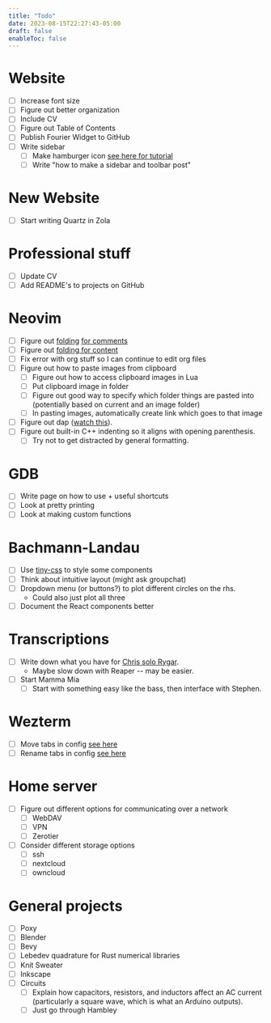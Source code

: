 ```yaml
---
title: "Todo"
date: 2023-08-15T22:27:43-05:00
draft: false
enableToc: false
---
```


# Website

- [ ] Increase font size
- [ ] Figure out better organization
- [ ] Include CV
- [ ] Figure out Table of Contents
- [ ] Publish Fourier Widget to GitHub
- [ ] Write sidebar
    - [ ] Make hamburger icon [see here for tutorial](https://w3codepen.com/howto-html-css-hamburger-menu-icon/)
    - [ ] Write "how to make a sidebar and toolbar post"

# New Website
- [ ] Start writing Quartz in Zola

# Professional stuff

- [ ] Update CV
- [ ] Add README's to projects on GitHub

# Neovim

- [ ] Figure out [folding](https://neovim.io/doc/user/fold.html) [for comments](https://vi.stackexchange.com/questions/3512/how-to-fold-comments)
- [ ] Figure out [folding for content](https://github.com/anuvyklack/pretty-fold.nvim)
- [ ] Fix error with org stuff so I can continue to edit org files
- [ ] Figure out how to paste images from clipboard
    - [ ] Figure out how to access clipboard images in Lua
    - [ ] Put clipboard image in folder
    - [ ] Figure out good way to specify which folder things are pasted into (potentially based on current and an image folder)
    - [ ] In pasting images, automatically create link which goes to that image
- [ ] Figure out dap ([watch this](https://youtu.be/0moS8UHupGc)).
- [ ] Figure out built-in C++ indenting so it aligns with opening parenthesis.
    - [ ] Try not to get distracted by general formatting.

# GDB

- [ ] Write page on how to use + useful shortcuts
- [ ] Look at pretty printing
- [ ] Look at making custom functions

# Bachmann-Landau

- [ ] Use [tiny-css](https://github.com/tiny-css/tiny-css) to style some components
- [ ] Think about intuitive layout (might ask groupchat)
- [ ] Dropdown menu (or buttons?) to plot different circles on the rhs.
    - Could also just plot all three
- [ ] Document the React components better

# Transcriptions

- [ ] Write down what you have for [Chris solo Rygar](https://youtu.be/WcZKz2sKp38).
    - Maybe slow down with Reaper -- may be easier.
- [ ] Start Mamma Mia
    - [ ] Start with something easy like the bass, then interface with Stephen.

# Wezterm

- [ ] Move tabs in config [see here](https://wezfurlong.org/wezterm/config/lua/keyassignment/MoveTab.html)
- [ ] Rename tabs in config [see here](https://github.com/wez/wezterm/issues/522)

# Home server

- [ ] Figure out different options for communicating over a network
    - [ ] WebDAV
    - [ ] VPN
    - [ ] Zerotier
- [ ] Consider different storage options
    - [ ] ssh
    - [ ] nextcloud
    - [ ] owncloud

# General projects

- [ ] Poxy
- [ ] Blender
- [ ] Bevy
- [ ] Lebedev quadrature for Rust numerical libraries
- [ ] Knit Sweater
- [ ] Inkscape
- [ ] Circuits
    - [ ] Explain how capacitors, resistors, and inductors affect an AC current (particularly a square wave, which is what an Arduino outputs). 
    - [ ] Just go through Hambley 
